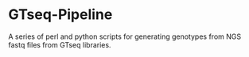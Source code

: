 GTseq-Pipeline
==============

A series of perl and python scripts for generating genotypes from NGS fastq files from GTseq libraries. 

